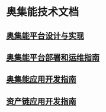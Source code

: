 # 奥集能技术文档

## [奥集能平台设计与实现](./奥集能平台设计与实现/readme.md)

## [奥集能平台部署和运维指南](./奥集能平台部署和运维指南/readme.md)

## [奥集能应用开发指南](./奥集能应用开发指南/readme.md)

## [资产链应用开发指南](./资产链应用开发指南/readme.md)